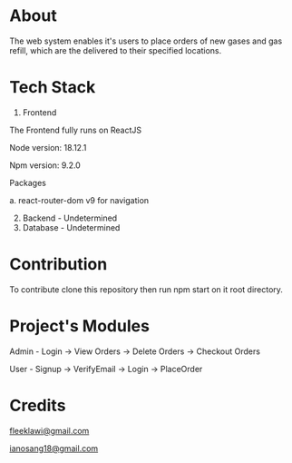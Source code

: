 # About
The web system enables it's users to place orders of new gases and gas refill, which are the delivered to their specified locations.

# Tech Stack
1. Frontend

  The Frontend fully runs on ReactJS
  
  Node version: 18.12.1
  
  Npm version: 9.2.0
  
  Packages 
  
  a. react-router-dom v9 for navigation

2. Backend - Undetermined
3. Database - Undetermined

# Contribution
To contribute clone this repository then run npm start on it root directory.

# Project's Modules

Admin - Login -> View Orders -> Delete Orders -> Checkout Orders

User - Signup -> VerifyEmail -> Login -> PlaceOrder

# Credits
fleeklawi@gmail.com

ianosang18@gmail.com
